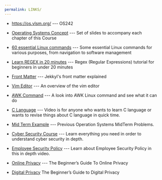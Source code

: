 ```yaml
---
permalink: LINKS/
---
```




- <https://os.vlsm.org/> --- OS242

- [Operating Systems Concept](https://codex.cs.yale.edu/avi/os-book/OS10/slide-dir/) ---
Set of slides to accompany each chapter of this Course

- [60 essential Linux commands](https://www.hostinger.com/tutorials/linux-comman) ---
Some essential Linux commands for various purposes, from navigation to software management

- [Learn REGEX in 20 minutes](https://youtu.be/rhzKDrUiJVk?si=vqxeSX_FBe-hrL5-) --- 
Regex (Regular Expressions) tutorial for beginners in under 20 minutes

- [Front Matter](https://jekyllrb.com/docs/front-matter/) --- 
Jekkyl's front matter explained

- [Vim Editor](https://web.stanford.edu/class/cs107/resources/vim#:~:text=To%20go%20into%20INSERT%20mode,you%20type%20the%20esc%20key.) --- 
An overview of the vim editor

- [AWK Command](https://www.digitalocean.com/community/tutorials/awk-command-linux) ---
A look into AWK Linux command and see what it can do

- [C Language](https://youtu.be/dTp0c41XnrQ?si=4iRbYzBoo5khyJ4K) ---
Video is for anyone who wants to learn C language or wants to revise things about C language in quick time.

- [Mid Term Example](https://rms46.vlsm.org/2/197.pdf) ---
Previous Operation Systems MidTerm Problems.

- [Cyber Security Course](https://www.youtube.com/watch?v=U_P23SqJaDc) ---
Learn everything you need in order to understand cyber security in depth.

- [Employee Security Policy](https://www.youtube.com/watch?v=CivG_2UqKMg) ---
Learn about Employee Security Policy in this in depth video.

- [Online Privacy](https://www.freecodecamp.org/news/the-beginners-guide-to-online-privacy-7149b33c4a3e/) ---
The Beginner’s Guide To Online Privacy

- [Digital Privacy](https://www.youtube.com/watch?v=u8_9AQYLSbo)
The Beginner’s Guide to Digital Privacy


